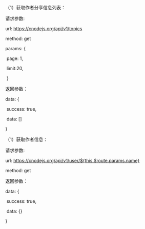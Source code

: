 （1）获取作者分享信息列表：

请求参数:

url: https://cnodejs.org/api/v1/topics

method:  get

 params: {

​          page: 1,

​          limit:20,

​    }

返回参数：

data: {

​    success:  true,

​     data: []  

  }

（1）获取作者信息：

请求参数:

url: https://cnodejs.org/api/v1/user/${this.$route.params.name}

method:  get

返回参数：

data: {

​    success:  true,

​     data: {}

  }



